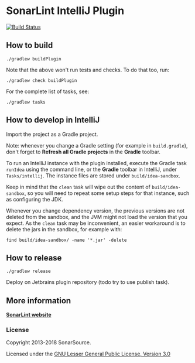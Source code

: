 # SonarLint IntelliJ Plugin

[![Build Status](https://travis-ci.org/SonarSource/sonarlint-intellij.svg?branch=master)](https://travis-ci.org/SonarSource/sonarlint-intellij)

## How to build

    ./gradlew buildPlugin

Note that the above won't run tests and checks. To do that too, run:

    ./gradlew check buildPlugin

For the complete list of tasks, see:

    ./gradlew tasks

## How to develop in IntelliJ

Import the project as a Gradle project.

Note: whenever you change a Gradle setting (for example in `build.gradle`),
don't forget to **Refresh all Gradle projects** in the **Gradle** toolbar.

To run an IntelliJ instance with the plugin installed, execute the Gradle task `runIdea` using the command line,
or the **Gradle** toolbar in IntelliJ, under `Tasks/intellij`.
The instance files are stored under `build/idea-sandbox`.

Keep in mind that the `clean` task will wipe out the content of `build/idea-sandbox`,
so you will need to repeat some setup steps for that instance, such as configuring the JDK.

Whenever you change dependency version, the previous versions are not deleted from the sandbox, and the JVM might not load the version that you expect.
As the `clean` task may be inconvenient, an easier workaround is to delete the jars in the sandbox, for example with:

    find build/idea-sandbox/ -name '*.jar' -delete

## How to release

    ./gradlew release

Deploy on Jetbrains plugin repository (todo try to use publish task).

## More information

**[SonarLint website](https://www.sonarlint.org)**

### License

Copyright 2013-2018 SonarSource.

Licensed under the [GNU Lesser General Public License, Version 3.0](http://www.gnu.org/licenses/lgpl.txt)
